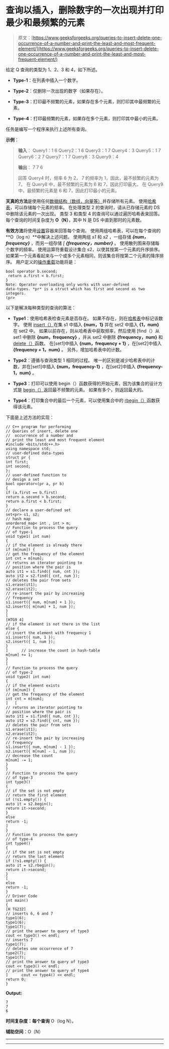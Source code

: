 # 查询以插入，删除数字的一次出现并打印最少和最频繁的元素

> 原文：[https://www.geeksforgeeks.org/queries-to-insert-delete-one-occurrence-of-a-number-and-print-the-least-and-most-frequent-element/](https://www.geeksforgeeks.org/queries-to-insert-delete-one-occurrence-of-a-number-and-print-the-least-and-most-frequent-element/)

给定 Q 查询的类型为 1、2、3 和 4，如下所述。

*   **Type-1**：在列表中插入一个数字。

*   **Type-2**：仅删除一次出现的数字（如果存在）。

*   **Type-3**：打印最不频繁的元素，如果存在多个元素，则打印其中最频繁的元素。

*   **Type-4**：打印最频繁的元素，如果存在多个元素，则打印其中最小的元素。

任务是编写一个程序来执行上述所有查询。

**示例**：

> **输入**：
> Query1：1 6
> Query2：1 6
> Query3：1 7
> Query4：3
> Query5：1 7
> Query6：2 7
> Query7：1 7
> Query8：3
> Query9：4
> 
> **输出**：
> 7
> 7
> 6
> 
> 回答 Query4 时，频率 6 为 2，
> 7 的频率为 1，因此，最不频繁的元素为 7。
> 在 Query8 中，最不频繁的元素为 6 和 7，因此打印最大。
> 在 Query9 中，最频繁的元素是 6 和 7，因此打印最小的元素。

**天真的方法**是使用任何[数据结构（数组，向量等）](https://www.geeksforgeeks.org/data-structures/)并存储所有元素。 使用[哈希表](https://www.geeksforgeeks.org/hashing-data-structure/)，可以存储每个元素的频率。 在处理类型 2 的查询时，请从已存储元素的 DS 中删除该元素的一次出现。 类型 3 和类型 4 的查询可以通过遍历哈希表来回答。 每个查询的时间复杂度为 **O（N）**，其中 N 是 DS 中直到那时的元素数。

**有效方法**将使用[设置](http://www.geeksforgeeks.org/set-in-cpp-stl/)容器来回答每个查询。 使用两组哈希表，可以在每个查询的 **O（log n）**中解决上述问题。 使用两组 *s1* 和 *s2* ，一组存储 ***{num，frequency}*** ，而另一组存储 *[ **{frequency，number}*** 。 使用散列图来存储每个数字的频率。 使用运算符重载设计集合 s2，以使其按第一个元素的升序排序。 如果第一个元素看起来与一个或多个元素相同，则该集合将按第二个元素的降序排序。 用户定义的[操作重载](https://www.geeksforgeeks.org/operator-overloading-c/)功能将是：

```
bool operator b.second;          
 return a.first < b.first;
}
Note: Operator overloading only works with user-defined 
data-types. *pr* is a struct which has first and second as two integers. 
(pr>
```

以下是解决每种类型的查询的算法：

*   **Type1**：使用哈希表检查元素是否存在。 如果不存在，则在[哈希表](https://www.geeksforgeeks.org/hashing-set-1-introduction/)中标记该数字。 使用 [insert（）](https://www.geeksforgeeks.org/set-insert-function-in-c-stl/)在集 s1 中插入 **{num，1}** 并在 set2 中插入 **{1，num}** 在 set2 中。 如果以前存在，则从哈希表中获取频率，然后使用 [find（）从 set1 中删除 **{num，frequency}** ，并从 set2 中删除 **{frequency，num}** [](https://www.geeksforgeeks.org/set-find-function-in-c-stl/) 和 [delete（）](https://www.geeksforgeeks.org/seterase-c-stl/)函数。 在[set1]中插入 **{num，frequency + 1}** ，在[set2]中插入 **{frequency + 1，num}** 。 另外，增加哈希表中的计数。

*   **Type2**：遵循与查询类型 1 相同的过程。 唯一的区别是减少哈希表中的计数，并在[set1]中插入 **{num，frequency-1}** ，在[set2]中插入 **{frequency-1，num}** 。

*   **Type3**：打印可​​以使用 begin（）函数获得的开始元素，因为该集合的设计方式是 [begin（）](https://www.geeksforgeeks.org/setbegin-setend-c-stl/)返回最不频繁的元素。 如果有多个，则返回最大的。

*   **Type4**：打印集合中的最后一个元素，可以使用集合中的 [rbegin（）](https://www.geeksforgeeks.org/setrbegin-and-setrend-in-c-stl/)函数获得该元素。

下面是上述方法的实现：

```
// C++ program for performing
// Queries of insert, delete one
//  occurrence of a number and
// print the least and most frequent element
#include <bits/stdc++.h>
using namespace std;
// user-defined data-types
struct pr {
int first;
int second;
};
// user-defined function to
// design a set
bool operator<(pr a, pr b)
{
if (a.first == b.first)
return a.second > b.second;
return a.first < b.first;
}
// declare a user-defined set
set<pr> s1, s2;
// hash map
unordered_map< int , int > m;
// Function to process the query
// of type-1
void type1( int num)
{
// if the element is already there
if (m[num]) {
// get the frequency of the element
int cnt = m[num];
// returns an iterator pointing to
// position where the pair is
auto it1 = s1.find({ num, cnt });
auto it2 = s2.find({ cnt, num });
// deletes the pair from sets
s1.erase(it1);
s2.erase(it2);
// re-insert the pair by increasing
// frequency
s1.insert({ num, m[num] + 1 });
s2.insert({ m[num] + 1, num });
}
[
[HTG9 4]
// if the element is not there in the list
else {
// insert the element with frequency 1
s1.insert({ num, 1 });
s2.insert({ 1, num });
}
]      // increase the count in hash-table
m[num] += 1;
}
[
// Function to process the query
// of type-2
void type2( int num)
{
// if the element exists
if (m[num]) {
// get the frequency of the element
int cnt = m[num];
]   [
// returns an iterator pointing to
// position where the pair is
auto it1 = s1.find({ num, cnt });
auto it2 = s2.find({ cnt, num });
// deletes the pair from sets
s1.erase(it1);
s2.erase(it2);
// re-insert the pair by increasing
// frequency
s1.insert({ num, m[num] - 1 });
s2.insert({ m[num] - 1, num });
// decrease the count
m[num] -= 1;
}
}
// Function to process the query
// of type-3
int type3()
{
// if the set is not empty
// return the first element
if (!s1.empty()) {
auto it = s2.begin();
return it->second;
}
else
return -1;
]
}
// Function to process the query
// of type-4
int type4()
{
// if the set is not empty
// return the last element
if (!s1.empty()) {
auto it = s2.rbegin();
return it->second;
}
[
else
return -1;
}
// Driver Code
int main()
{
[H TG232]
// inserts 6, 6 and 7
type1(6);
type1(6);
type1(7);
// print the answer to query of type3
cout << type3() << endl;
// inserts 7
type1(7);
// deletes one occurrence of 7
type2(7);
type1(7);
// print the answer to query of type3
cout << type3() << endl;
// print the answer to query of type4
]      cout << type4() << endl;
return 0;
}
```

**Output:**

```
7
7
6

```

**时间复杂度：每个查询** O（log N）。

**辅助空间**：O（N）



* * *

* * *



